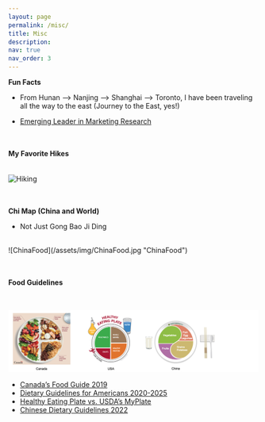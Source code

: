 ```yaml
---
layout: page
permalink: /misc/
title: Misc
description:
nav: true
nav_order: 3
---
```


**Fun Facts**

* From Hunan –> Nanjing –> Shanghai –> Toronto, I have been traveling all the way to the east (Journey to the East, yes!)

* <a href='https://arthurweilu.com/'>Emerging Leader in Marketing Research</a>
<br/><br/><br/>

**My Favorite Hikes**
<br/><br/><br/>
![Hiking](/assets/img/Hiking.png "Hiking")
<br/><br/><br/>


**Chi Map (China and World)**

* Not Just Gong Bao Ji Ding
<br/>
![ChinaFood](/assets/img/ChinaFood.jpg "ChinaFood")
<br/><br/><br/>


**Food Guidelines**
<br/><br/><br/>
<!-- ![FoodGuide](/assets/img/FoodGuide2.png "FoodGuide") -->
[![FoodGuide](/assets/img/FoodGuide.png)](https://food-guide.canada.ca/en/)

* <a href='https://food-guide.canada.ca/en/'>Canada’s Food Guide 2019</a>
* <a href='https://www.hsph.harvard.edu/nutritionsource/healthy-eating-plate-vs-usda-myplate/'>Dietary Guidelines for Americans 2020-2025</a>
* <a href='https://www.hsph.harvard.edu/nutritionsource/healthy-eating-plate-vs-usda-myplate/'>Healthy Eating Plate vs. USDA’s MyPlate</a>
* <a href='http://dg.cnsoc.org/imgnewslist_0602_1.htm'>Chinese Dietary Guidelines 2022</a>
<br/><br/><br/>  
